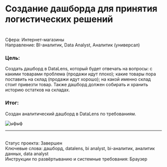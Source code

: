 # Создание дашборда для принятия логистических решений
### 	
<br>Сфера: Интернет-магазины
<br>Направление: BI-аналитик, Data Analyst, Аналитик (универсал)
### Цель: 
Создать дашборд в DataLens, который будет отвечать на вопросы: с какими товарами проблема (продажи идут плохо); какие товары пора поставить на склад (продажи идут хорошо); на какой именно склад стоит привезти товар. Также дашборд должен собирать и хранить историю остатков на складах.
### Итог: 
Cоздан аналитический дашборд в DataLens по требованиям.

![ыфыф](https://user-images.githubusercontent.com/107462781/221604816-384d969d-dafa-4aed-9648-380551300a96.png)


***
<br>Статус проекта: Завершен
<br>Ключевые слова: дашборд, datalens, bi analyst, bi-аналитик, аналитик данных, data analyst
<br>Инструкции по развёртыванию и системные требования: Браузер

